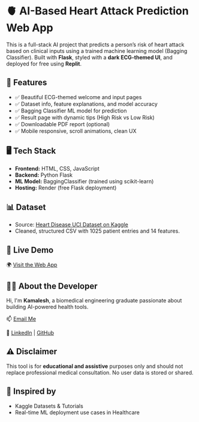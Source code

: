 # 🫀 AI-Based Heart Attack Prediction Web App

This is a full-stack AI project that predicts a person’s risk of heart attack based on clinical inputs using a trained machine learning model (Bagging Classifier). Built with **Flask**, styled with a **dark ECG-themed UI**, and deployed for free using **Replit**.


## 🚀 Features

- ✅ Beautiful ECG-themed welcome and input pages
- ✅ Dataset info, feature explanations, and model accuracy
- ✅ Bagging Classifier ML model for prediction
- ✅ Result page with dynamic tips (High Risk vs Low Risk)
- ✅ Downloadable PDF report (optional)
- ✅ Mobile responsive, scroll animations, clean UX


## 🖥 Tech Stack

- **Frontend:** HTML, CSS, JavaScript
- **Backend:** Python Flask
- **ML Model:** BaggingClassifier (trained using scikit-learn)
- **Hosting:** Render (free Flask deployment)


## 📊 Dataset

- Source: [Heart Disease UCI Dataset on Kaggle](https://www.kaggle.com/datasets/johnsmith88/heart-disease-dataset)
- Cleaned, structured CSV with 1025 patient entries and 14 features.

## 🔗 Live Demo

🌍 [Visit the Web App](https://401c602c-9982-4a03-a98c-cbbd31651d34-00-2a4wp7b6cz6oq.sisko.replit.dev/)  

## 👨‍💻 About the Developer

Hi, I'm **Kamalesh**, a biomedical engineering graduate passionate about building AI-powered health tools.  

📫 [Email Me](https://mail.google.com/mail/?view=cm&fs=1&to=kamaleshalagarmanavalan@gmail.com) 

🔗 [LinkedIn](https://www.linkedin.com/in/kamaleshalagarmanavalan) | [GitHub](https://github.com/kamaleshalagarmanavalan)

## ⚠️ Disclaimer

This tool is for **educational and assistive** purposes only and should not replace professional medical consultation. No user data is stored or shared.

## 🧠 Inspired by

- Kaggle Datasets & Tutorials  
- Real-time ML deployment use cases in Healthcare  



